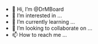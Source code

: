 - 👋 Hi, I’m @DrMBoard
- 👀 I’m interested in ...
- 🌱 I’m currently learning ...
- 💞️ I’m looking to collaborate on ...
- 📫 How to reach me ...

<!---
DrMBoard/DrMBoard is a ✨ special ✨ repository because its `README.md` (this file) appears on your GitHub profile.
You can click the Preview link to take a look at your changes.
--->

